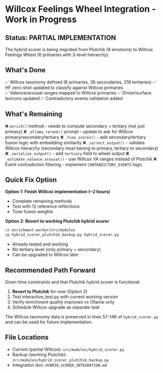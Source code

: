 # Willcox Feelings Wheel Integration - Work in Progress

## Status: PARTIAL IMPLEMENTATION

The hybrid scorer is being migrated from Plutchik (8 emotions) to Willcox Feelings Wheel (6 primaries with 3-level hierarchy).

## What's Done

✅ Willcox taxonomy defined (6 primaries, 36 secondaries, 216 tertiaries)
✅ HF zero-shot updated to classify against Willcox primaries  
✅ Valence/arousal ranges mapped to Willcox primaries
✅ Driver/surface lexicons updated
✅ Contradictory events validation added

## What's Remaining

❌ `enrich()` method - needs to compute secondary + tertiary (not just primary)
❌ `_ollama_rerank()` prompt - update to ask for Willcox primary/secondary/tertiary
❌ `_fuse_scores()` - add secondary/tertiary fusion logic with embedding similarity
❌ `_correct_output()` - validate Willcox hierarchy (secondary must belong to primary, tertiary to secondary)
❌ `_serialize_output()` - add `tertiary` field to wheel output
❌ `_estimate_valence_arousal()` - use Willcox VA ranges instead of Plutchik
❌ Event contradiction filtering - implement `CONTRADICTORY_EVENTS` logic

## Quick Fix Option

**Option 1: Finish Willcox implementation (~2 hours)**
- Complete remaining methods
- Test with 12 reference reflections
- Tune fusion weights

**Option 2: Revert to working Plutchik hybrid scorer**
```bash
cd enrichment-worker/src/modules
cp hybrid_scorer_plutchik_backup.py hybrid_scorer.py
```
- Already tested and working
- No tertiary level (only primary + secondary)
- Can be upgraded to Willcox later

## Recommended Path Forward

Given time constraints and that Plutchik hybrid scorer is functional:

1. **Revert to Plutchik** for now (Option 2)
2. Test interactive_test.py with current working version
3. Verify enrichment quality improves vs Ollama-only
4. Schedule Willcox upgrade as separate task

The Willcox taxonomy data is preserved in lines 57-146 of `hybrid_scorer.py` and can be used for future implementation.

## File Locations

- Current (partial Willcox): `src/modules/hybrid_scorer.py`  
- Backup (working Plutchik): `src/modules/hybrid_scorer_plutchik_backup.py`
- Integration doc: `HYBRID_SCORER_INTEGRATION.md`
